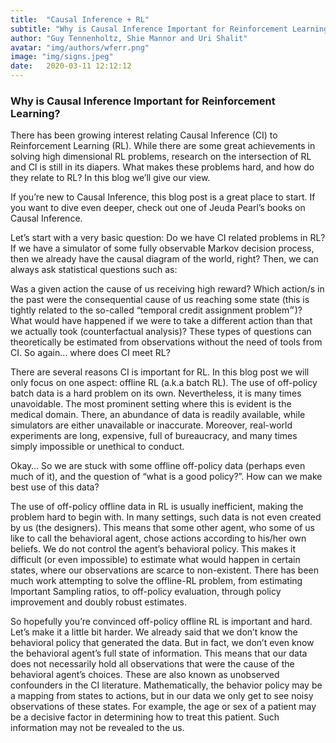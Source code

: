 ```yaml
---
title:  "Causal Inference + RL"
subtitle: "Why is Causal Inference Important for Reinforcement Learning?"
author: "Guy Tennenholtz, Shie Mannor and Uri Shalit"
avatar: "img/authors/wferr.png"
image: "img/signs.jpeg"
date:   2020-03-11 12:12:12
---
```


### Why is Causal Inference Important for Reinforcement Learning?

There has been growing interest relating Causal Inference (CI) to Reinforcement Learning (RL). While there are some great achievements in solving high dimensional RL problems, research on the intersection of RL and CI is still in its diapers. What makes these problems hard, and how do they relate to RL? In this blog we’ll give our view.

If you’re new to Causal Inference, this blog post is a great place to start. If you want to dive even deeper, check out one of Jeuda Pearl’s books on Causal Inference.

Let’s start with a very basic question: Do we have CI related problems in RL? If we have a simulator of some fully observable Markov decision process, then we already have the causal diagram of the world, right? Then, we can always ask statistical questions such as:

Was a given action the cause of us receiving high reward?
Which action/s in the past were the consequential cause of us reaching some state (this is tightly related to the so-called “temporal credit assignment problem״)?
What would have happened if we were to take a different action than that we actually took (counterfactual analysis)?
These types of questions can theoretically be estimated from observations without the need of tools from CI. So again… where does CI meet RL?

There are several reasons CI is important for RL. In this blog post we will only focus on one aspect: offline RL (a.k.a batch RL). The use of off-policy batch data is a hard problem on its own. Nevertheless, it is many times unavoidable. The most prominent setting where this is evident is the medical domain. There, an abundance of data is readily available, while simulators are either unavailable or inaccurate. Moreover, real-world experiments are long, expensive, full of bureaucracy, and many times simply impossible or unethical to conduct.

Okay… So we are stuck with some offline off-policy data (perhaps even much of it), and the question of “what is a good policy?”. How can we make best use of this data?

The use of off-policy offline data in RL is usually inefficient, making the problem hard to begin with. In many settings, such data is not even created by us (the designers). This means that some other agent, who some of us like to call the behavioral agent, chose actions according to his/her own beliefs. We do not control the agent’s behavioral policy. This makes it difficult (or even impossible) to estimate what would happen in certain states, where our observations are scarce to non-existent. There has been much work attempting to solve the offline-RL problem, from estimating Important Sampling ratios, to off-policy evaluation, through policy improvement and doubly robust estimates.

So hopefully you’re convinced off-policy offline RL is important and hard. Let’s make it a little bit harder. We already said that we don’t know the behavioral policy that generated the data. But in fact, we don’t even know the behavioral agent’s full state of information. This means that our data does not necessarily hold all observations that were the cause of the behavioral agent’s choices. These are also known as unobserved confounders in the CI literature. Mathematically, the behavior policy may be a mapping from states to actions, but in our data we only get to see noisy observations of these states. For example, the age or sex of a patient may be a decisive factor in determining how to treat this patient. Such information may not be revealed to the us.